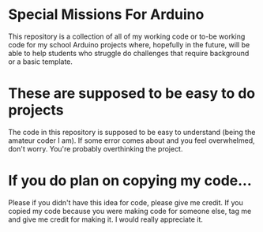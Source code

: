 # Special Missions For Arduino

This repository is a collection of all of my working code or to-be working code for my school Arduino projects where, hopefully in the future, will be able to help students who struggle do challenges that require background or a basic template.

# These are supposed to be easy to do projects

The code in this repository is supposed to be easy to understand (being the amateur coder I am). If some error comes about and you feel overwhelmed, don't worry. You're probably overthinking the project.

# If you do plan on copying my code...

Please if you didn't have this idea for code, please give me credit. If you copied my code because you were making code for someone else, tag me and give me credit for making it. I would really appreciate it.
